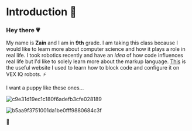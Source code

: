 # Introduction 🍁
### Hey there 💗
My name is **Zain** and I am in **9th** grade. I am taking this class because I would like to learn more about computer science and how it plays a role in real life.
I took robotics recently and have an *idea* of how code influences real life but I'd like to solely learn more about the markup language. 
[This](https://www.cs2n.org/u/track_progress?id=467) is the useful website I used to learn how to block code and configure it on VEX IQ robots. ⚡

I want a puppy like these ones...

![c9e31d19ec1c180f6adefb3cfe028189](https://user-images.githubusercontent.com/123292242/215846748-c9833b4d-1334-4407-8cf6-1cacaec94da8.jpg)

![b5aa9f3751001da1be0fff9880684c3f](https://user-images.githubusercontent.com/123292242/215847107-aa3be29a-403f-4600-9c25-e5e3ff3c76c2.jpg)

🐶
